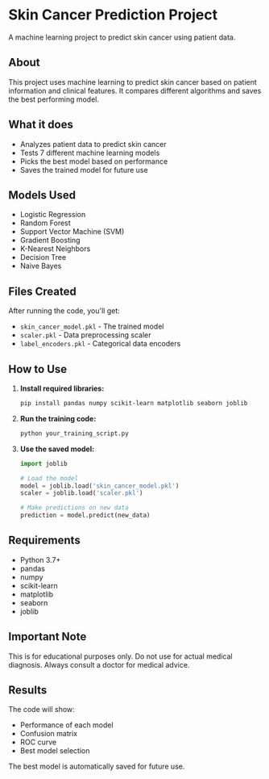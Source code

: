 # Skin Cancer Prediction Project

A machine learning project to predict skin cancer using patient data.

## About

This project uses machine learning to predict skin cancer based on patient information and clinical features. It compares different algorithms and saves the best performing model.

## What it does

- Analyzes patient data to predict skin cancer
- Tests 7 different machine learning models
- Picks the best model based on performance
- Saves the trained model for future use

## Models Used

- Logistic Regression
- Random Forest
- Support Vector Machine (SVM)
- Gradient Boosting
- K-Nearest Neighbors
- Decision Tree
- Naive Bayes

## Files Created

After running the code, you'll get:
- `skin_cancer_model.pkl` - The trained model
- `scaler.pkl` - Data preprocessing scaler
- `label_encoders.pkl` - Categorical data encoders

## How to Use

1. **Install required libraries:**
   ```bash
   pip install pandas numpy scikit-learn matplotlib seaborn joblib
   ```

2. **Run the training code:**
   ```python
   python your_training_script.py
   ```

3. **Use the saved model:**
   ```python
   import joblib
   
   # Load the model
   model = joblib.load('skin_cancer_model.pkl')
   scaler = joblib.load('scaler.pkl')
   
   # Make predictions on new data
   prediction = model.predict(new_data)
   ```

## Requirements

- Python 3.7+
- pandas
- numpy
- scikit-learn
- matplotlib
- seaborn
- joblib

## Important Note

This is for educational purposes only. Do not use for actual medical diagnosis. Always consult a doctor for medical advice.

## Results

The code will show:
- Performance of each model
- Confusion matrix
- ROC curve
- Best model selection

The best model is automatically saved for future use.
